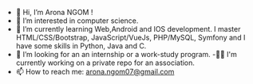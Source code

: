 - 👋 Hi, I’m Arona NGOM !
- 👀 I’m interested in computer science.
- 🌱 I’m currently learning Web,Android and IOS development. I master HTML/CSS/Bootstrap, JavaScript/VueJs, PHP/MySQL, Symfony and I have some skills in Python, Java and C.
- 💞️ I’m looking for an an internship or a work-study program.
-:technologist: I'm currently working on a private repo for an association.
- 📫 How to reach me: arona.ngom07@gmail.com

<!---
aronaNg/aronaNg is a ✨ special ✨ repository because its `README.md` (this file) appears on your GitHub profile.
You can click the Preview link to take a look at your changes.
--->
